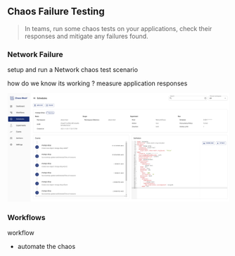 ## Chaos Failure Testing

> In teams, run some chaos tests on your applications, check their responses and mitigate any failures found.

### Network Failure

setup and run a Network chaos test scenario

how do we know its working ? measure application responses

![images/chaos-network-drop.png](images/chaos-network-drop.png)

### Workflows

workflow

- automate the chaos
